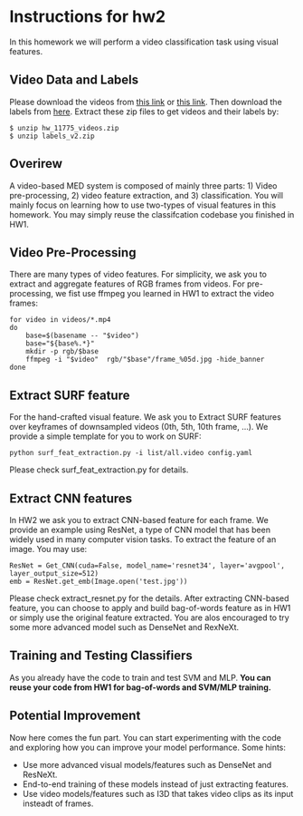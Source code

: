 # Instructions for hw2

In this homework we will perform a video classification task using visual features.

## Video Data and Labels

Please download the videos from [this link](https://drive.google.com/file/d/1Oyzv7eC0QDrg0vX3AdSXYzdsFpIsdzT-/view?usp=sharing) or [this link](https://aladdin-eax.inf.cs.cmu.edu/shares/11775/homeworks/hw_11775_videos.zip). Then download the labels from [here](https://aladdin-eax.inf.cs.cmu.edu/shares/11775/homeworks/labels_v2.zip). Extract these zip files to get videos and their labels by:
```
$ unzip hw_11775_videos.zip
$ unzip labels_v2.zip
```

## Overirew
A video-based MED system is composed of mainly three parts: 1) Video pre-processing, 2) video feature extraction, and 3) classification. You will mainly focus on learning how to use two-types of visual features in this homework. You may simply reuse the classifcation codebase you finished in HW1. 

## Video Pre-Processing
There are many types of video features. For simplicity, we ask you to extract and aggregate features of RGB frames from videos. For pre-processing, we fist use ffmpeg you learned in HW1 to extract the video frames:

```
for video in videos/*.mp4
do
    base=$(basename -- "$video")
    base="${base%.*}"
    mkdir -p rgb/$base
    ffmpeg -i "$video"  rgb/"$base"/frame_%05d.jpg -hide_banner
done
```

## Extract SURF feature
For the hand-crafted visual feature. We ask you to Extract SURF features over keyframes of downsampled videos (0th, 5th, 10th frame, ...). We provide a simple template for you to work on SURF:

```
python surf_feat_extraction.py -i list/all.video config.yaml
```

Please check surf_feat_extraction.py for details.


## Extract CNN features
In HW2 we ask you to extract CNN-based feature for each frame. We provide an example using ResNet, a type of CNN model that has been widely used in many computer vision tasks. To extract the feature of an image. You may use:
```
ResNet = Get_CNN(cuda=False, model_name='resnet34', layer='avgpool', layer_output_size=512)
emb = ResNet.get_emb(Image.open('test.jpg'))
```
Please check extract_resnet.py for the details. After extracting CNN-based feature, you can choose to apply and build bag-of-words feature as in HW1 or simply use the original feature extracted. You are alos encouraged to try some more advanced model such as DenseNet and RexNeXt. 


## Training and Testing Classifiers
As you already have the code to train and test SVM and MLP.
**You can reuse your code from HW1 for bag-of-words and SVM/MLP training.**


## Potential Improvement
Now here comes the fun part. You can start experimenting with the code and exploring how you can improve your model performance. Some hints:
+ Use more advanced visual models/features such as DenseNet and ResNeXt.
+ End-to-end training of these models instead of just extracting features.
+ Use video models/features such as I3D that takes video clips as its input insteadt of frames.
